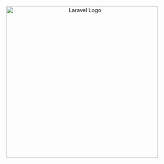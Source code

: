 <p align="center"><a href="https://roadmap.sh/projects/personal-blog" target="_blank"><img src="https://logos-world.net/wp-content/uploads/2021/08/Blogger-Logo-1999-2001-700x394.png" width="400" alt="Laravel Logo"></a></p>

